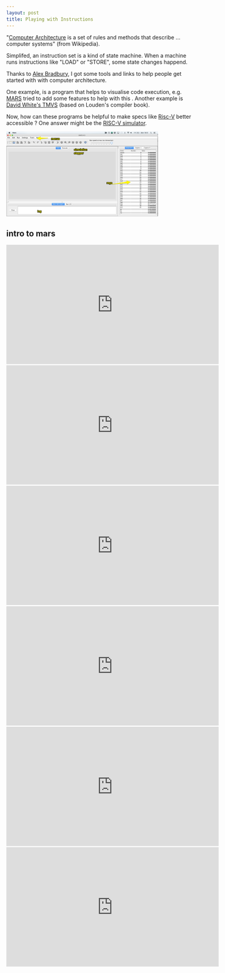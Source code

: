 ```yaml
---
layout: post
title: Playing with Instructions
---
```

"[Computer Architecture](https://en.wikipedia.org/wiki/Computer_architecture) is a set of rules and methods that describe ... computer systems" (from Wikipedia). 

Simplifed, an instruction set is  a kind of state machine. When a machine runs instructions like "LOAD" or "STORE", some state changes happend. 

Thanks to [Alex Bradbury](https://twitter.com/asbradbury?lang=en), I got some tools and links to help people get started with with computer architecture. 

One example, is a program that helps to visualise code execution, e.g. [MARS](http://courses.missouristate.edu/KenVollmar/mars/) tried to add some features to help with this  . Another example is  [David White's TMVS](http://david-white.net/tmvs.html) (based on Louden's compiler book).

Now, how can these programs be helpful to make specs like [Risc-V](https://riscv.org/specifications/) better accessible ? One answer might be the [RISC-V simulator](https://github.com/s-macke/jor1k/blob/master/js/worker/riscv/safecpu.js).

<img style="width:400px" src="/media/images/workspace_mars_4.png" />

## intro to mars

<iframe width="560" height="315" src="https://www.youtube.com/embed/KAMkj6AUTpc" frameborder="0" allowfullscreen></iframe>


<iframe width="560" height="315" src="https://www.youtube.com/embed/kltCm-zChY8" frameborder="0" allowfullscreen></iframe>


<iframe width="560" height="315" src="https://www.youtube.com/embed/VTjjxUMax40" frameborder="0" allowfullscreen></iframe>

<iframe width="560" height="315" src="https://www.youtube.com/embed/ls4QpZD2Cow" frameborder="0" allowfullscreen></iframe>

<iframe width="560" height="315" src="https://www.youtube.com/embed/viNy34KRTDc" frameborder="0" allowfullscreen></iframe>

<iframe width="560" height="315" src="https://www.youtube.com/embed/tbQcQaBT27c" frameborder="0" allowfullscreen></iframe>
